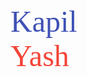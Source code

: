 <!DOCTYPE html>
<html>
<head>
</head>
<body>
<div style="font-family: 'Roboto Slab', serif; font-size: 48px; color: #3f51b5;">Kapil</div>
<div style="font-family: 'Playfair Display', serif; font-size: 48px; color: #f44336;">Yash</div>
</body>
</html>
